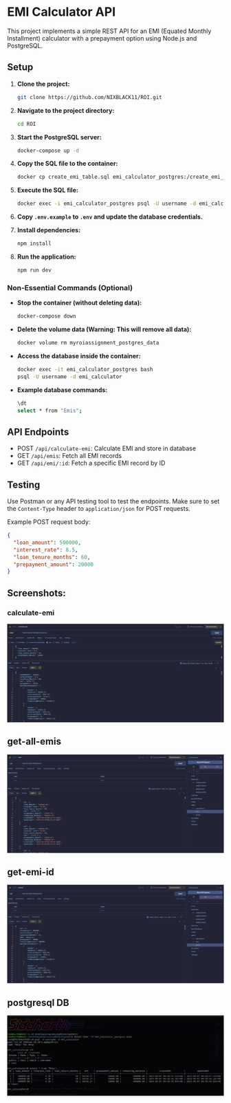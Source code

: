 # EMI Calculator API

This project implements a simple REST API for an EMI (Equated Monthly Installment) calculator with a prepayment option using Node.js and PostgreSQL.

## Setup

1. **Clone the project:**
   ```bash
   git clone https://github.com/NIXBLACK11/ROI.git
   ```

2. **Navigate to the project directory:**
   ```bash
   cd ROI
   ```

3. **Start the PostgreSQL server:**
   ```bash
   docker-compose up -d
   ```

4. **Copy the SQL file to the container:**
   ```bash
   docker cp create_emi_table.sql emi_calculator_postgres:/create_emi_table.sql
   ```

5. **Execute the SQL file:**
   ```bash
   docker exec -i emi_calculator_postgres psql -U username -d emi_calculator -f /create_emi_table.sql
   ```

6. **Copy `.env.example` to `.env` and update the database credentials.**

7. **Install dependencies:**
   ```bash
   npm install
   ```

8. **Run the application:**
   ```bash
   npm run dev
   ```

### Non-Essential Commands (Optional)

- **Stop the container (without deleting data):**
   ```bash
   docker-compose down
   ```

- **Delete the volume data (Warning: This will remove all data):**
   ```bash
   docker volume rm myroiassignment_postgres_data
   ```

- **Access the database inside the container:**
   ```bash
   docker exec -it emi_calculator_postgres bash
   psql -U username -d emi_calculator
   ```

- **Example database commands:**
   ```bash
   \dt
   select * from "Emis";
   ```

## API Endpoints

- POST `/api/calculate-emi`: Calculate EMI and store in database
- GET `/api/emis`: Fetch all EMI records
- GET `/api/emi/:id`: Fetch a specific EMI record by ID

## Testing

Use Postman or any API testing tool to test the endpoints. Make sure to set the `Content-Type` header to `application/json` for POST requests.

Example POST request body:

```json
{
  "loan_amount": 500000,
  "interest_rate": 8.5,
  "loan_tenure_months": 60,
  "prepayment_amount": 20000
}
```

## Screenshots:
### calculate-emi 
![alt text](image.png)
## get-all-emis
![alt text](image-1.png)
## get-emi-id
![alt text](image-2.png)
## postgresql DB
![alt text](image-3.png)